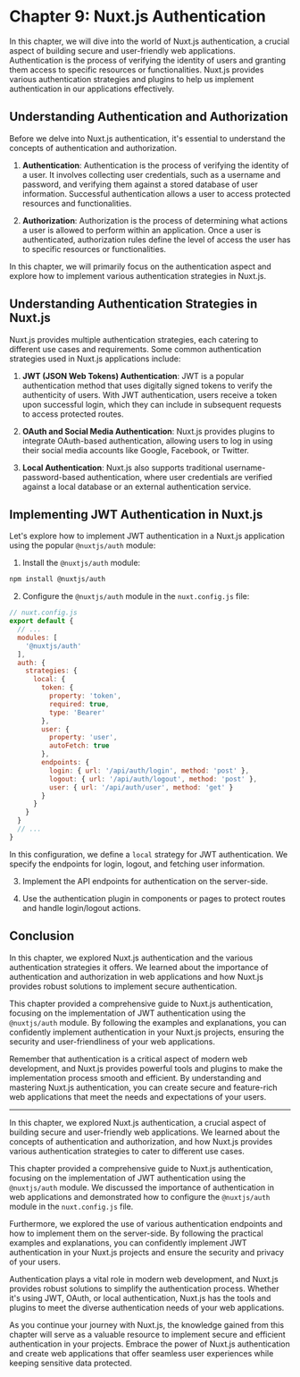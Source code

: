 # Chapter 9: Nuxt.js Authentication

In this chapter, we will dive into the world of Nuxt.js authentication, a crucial aspect of building secure and user-friendly web applications. Authentication is the process of verifying the identity of users and granting them access to specific resources or functionalities. Nuxt.js provides various authentication strategies and plugins to help us implement authentication in our applications effectively.

## Understanding Authentication and Authorization

Before we delve into Nuxt.js authentication, it's essential to understand the concepts of authentication and authorization.

1. **Authentication**: Authentication is the process of verifying the identity of a user. It involves collecting user credentials, such as a username and password, and verifying them against a stored database of user information. Successful authentication allows a user to access protected resources and functionalities.

2. **Authorization**: Authorization is the process of determining what actions a user is allowed to perform within an application. Once a user is authenticated, authorization rules define the level of access the user has to specific resources or functionalities.

In this chapter, we will primarily focus on the authentication aspect and explore how to implement various authentication strategies in Nuxt.js.

## Understanding Authentication Strategies in Nuxt.js

Nuxt.js provides multiple authentication strategies, each catering to different use cases and requirements. Some common authentication strategies used in Nuxt.js applications include:

1. **JWT (JSON Web Tokens) Authentication**: JWT is a popular authentication method that uses digitally signed tokens to verify the authenticity of users. With JWT authentication, users receive a token upon successful login, which they can include in subsequent requests to access protected routes.

2. **OAuth and Social Media Authentication**: Nuxt.js provides plugins to integrate OAuth-based authentication, allowing users to log in using their social media accounts like Google, Facebook, or Twitter.

3. **Local Authentication**: Nuxt.js also supports traditional username-password-based authentication, where user credentials are verified against a local database or an external authentication service.

## Implementing JWT Authentication in Nuxt.js

Let's explore how to implement JWT authentication in a Nuxt.js application using the popular `@nuxtjs/auth` module:

1. Install the `@nuxtjs/auth` module:

```bash
npm install @nuxtjs/auth
```

2. Configure the `@nuxtjs/auth` module in the `nuxt.config.js` file:

```javascript
// nuxt.config.js
export default {
  // ...
  modules: [
    '@nuxtjs/auth'
  ],
  auth: {
    strategies: {
      local: {
        token: {
          property: 'token',
          required: true,
          type: 'Bearer'
        },
        user: {
          property: 'user',
          autoFetch: true
        },
        endpoints: {
          login: { url: '/api/auth/login', method: 'post' },
          logout: { url: '/api/auth/logout', method: 'post' },
          user: { url: '/api/auth/user', method: 'get' }
        }
      }
    }
  }
  // ...
}
```

In this configuration, we define a `local` strategy for JWT authentication. We specify the endpoints for login, logout, and fetching user information.

3. Implement the API endpoints for authentication on the server-side.

4. Use the authentication plugin in components or pages to protect routes and handle login/logout actions.

## Conclusion

In this chapter, we explored Nuxt.js authentication and the various authentication strategies it offers. We learned about the importance of authentication and authorization in web applications and how Nuxt.js provides robust solutions to implement secure authentication.

This chapter provided a comprehensive guide to Nuxt.js authentication, focusing on the implementation of JWT authentication using the `@nuxtjs/auth` module. By following the examples and explanations, you can confidently implement authentication in your Nuxt.js projects, ensuring the security and user-friendliness of your web applications.

Remember that authentication is a critical aspect of modern web development, and Nuxt.js provides powerful tools and plugins to make the implementation process smooth and efficient. By understanding and mastering Nuxt.js authentication, you can create secure and feature-rich web applications that meet the needs and expectations of your users.

---
In this chapter, we explored Nuxt.js authentication, a crucial aspect of building secure and user-friendly web applications. We learned about the concepts of authentication and authorization, and how Nuxt.js provides various authentication strategies to cater to different use cases.

This chapter provided a comprehensive guide to Nuxt.js authentication, focusing on the implementation of JWT authentication using the `@nuxtjs/auth` module. We discussed the importance of authentication in web applications and demonstrated how to configure the `@nuxtjs/auth` module in the `nuxt.config.js` file.

Furthermore, we explored the use of various authentication endpoints and how to implement them on the server-side. By following the practical examples and explanations, you can confidently implement JWT authentication in your Nuxt.js projects and ensure the security and privacy of your users.

Authentication plays a vital role in modern web development, and Nuxt.js provides robust solutions to simplify the authentication process. Whether it's using JWT, OAuth, or local authentication, Nuxt.js has the tools and plugins to meet the diverse authentication needs of your web applications.

As you continue your journey with Nuxt.js, the knowledge gained from this chapter will serve as a valuable resource to implement secure and efficient authentication in your projects. Embrace the power of Nuxt.js authentication and create web applications that offer seamless user experiences while keeping sensitive data protected.